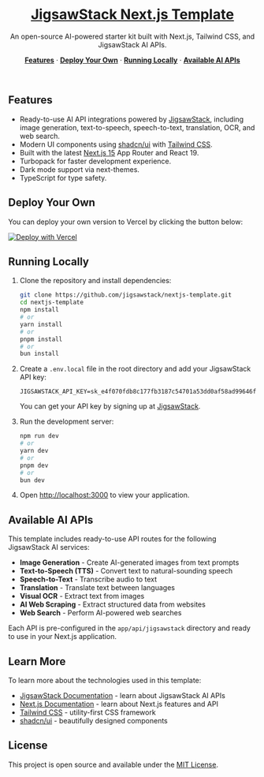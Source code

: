 <a href="https://github.com/jigsawstack/nextjs-template">
  <h1 align="center">JigsawStack Next.js Template</h1>
</a>

<p align="center">
  An open-source AI-powered starter kit built with Next.js, Tailwind CSS, and JigsawStack AI APIs.
</p>

<p align="center">
  <a href="#features"><strong>Features</strong></a> ·
  <a href="#deploy-your-own"><strong>Deploy Your Own</strong></a> ·
  <a href="#running-locally"><strong>Running Locally</strong></a> ·
  <a href="#available-ai-apis"><strong>Available AI APIs</strong></a>
</p>
<br/>

## Features

- Ready-to-use AI API integrations powered by [JigsawStack](https://jigsawstack.com), including image generation, text-to-speech, speech-to-text, translation, OCR, and web search.
- Modern UI components using [shadcn/ui](https://ui.shadcn.com/) with [Tailwind CSS](https://tailwindcss.com).
- Built with the latest [Next.js 15](https://nextjs.org) App Router and React 19.
- Turbopack for faster development experience.
- Dark mode support via next-themes.
- TypeScript for type safety.

## Deploy Your Own

You can deploy your own version to Vercel by clicking the button below:

[![Deploy with Vercel](https://vercel.com/button)](https://vercel.com/new/clone?repository-url=https%3A%2F%2Fgithub.com%2Fjigsawstack%2Fnextjs-template&project-name=jigsawstack-nextjs-app&repository-name=jigsawstack-nextjs-app)

## Running Locally

1. Clone the repository and install dependencies:

   ```bash
   git clone https://github.com/jigsawstack/nextjs-template.git
   cd nextjs-template
   npm install
   # or
   yarn install
   # or
   pnpm install
   # or
   bun install
   ```

2. Create a `.env.local` file in the root directory and add your JigsawStack API key:

   ```
   JIGSAWSTACK_API_KEY=sk_e4f070fdb8c177fb3187c54701a53dd0af58ad99646ff5dcb627064e7410401a49cc2a635a3d0215206a439db5e774d4d4eb1fec164ed60951efac2df3b46eeb024McW0dvHWOvORdShZLK
   ```

   You can get your API key by signing up at [JigsawStack](https://jigsawstack.com).

3. Run the development server:

   ```bash
   npm run dev
   # or
   yarn dev
   # or
   pnpm dev
   # or
   bun dev
   ```

4. Open [http://localhost:3000](http://localhost:3000) to view your application.

## Available AI APIs

This template includes ready-to-use API routes for the following JigsawStack AI services:

- **Image Generation** - Create AI-generated images from text prompts
- **Text-to-Speech (TTS)** - Convert text to natural-sounding speech
- **Speech-to-Text** - Transcribe audio to text
- **Translation** - Translate text between languages
- **Visual OCR** - Extract text from images
- **AI Web Scraping** - Extract structured data from websites
- **Web Search** - Perform AI-powered web searches

Each API is pre-configured in the `app/api/jigsawstack` directory and ready to use in your Next.js application.

## Learn More

To learn more about the technologies used in this template:

- [JigsawStack Documentation](https://docs.jigsawstack.com) - learn about JigsawStack AI APIs
- [Next.js Documentation](https://nextjs.org/docs) - learn about Next.js features and API
- [Tailwind CSS](https://tailwindcss.com/docs) - utility-first CSS framework
- [shadcn/ui](https://ui.shadcn.com) - beautifully designed components

## License

This project is open source and available under the [MIT License](LICENSE).

